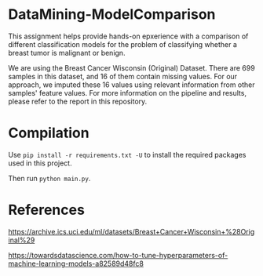 # DataMining-ModelComparison

This assignment helps provide hands-on epxerience with a comparison of different classification models for the problem of classifying whether a breast tumor is malignant or benign.

We are using the Breast Cancer Wisconsin (Original) Dataset. There are 699 samples in this dataset, and 16 of them contain missing values. For our approach, we imputed these 16 values using relevant information from other samples' feature values. For more information on the pipeline and results, please refer to the report in this repository.

# Compilation
Use `pip install -r requirements.txt -U` to install the required packages used in this project.

Then run `python main.py`.

# References

https://archive.ics.uci.edu/ml/datasets/Breast+Cancer+Wisconsin+%28Original%29

https://towardsdatascience.com/how-to-tune-hyperparameters-of-machine-learning-models-a82589d48fc8